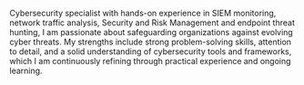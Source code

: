 Cybersecurity specialist with hands-on experience in SIEM monitoring, network traffic analysis, Security and Risk Management and endpoint threat hunting, I am passionate about safeguarding organizations against evolving cyber threats. My strengths include strong problem-solving skills, attention to detail, and a solid understanding of cybersecurity tools and frameworks, which I am continuously refining through practical experience and ongoing learning.
